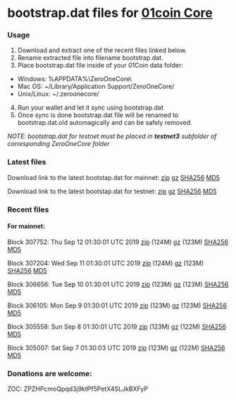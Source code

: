 # bootstrap.dat files for [01coin Core](https://01coin.io)

### Usage

1. Download and extract one of the recent files linked below.
2. Rename extracted file into filename bootstrap.dat.
3. Place bootstrap.dat file inside of your 01Coin data folder:
 - Windows: %APPDATA%\ZeroOneCore\
 - Mac OS: ~/Library/Application Support/ZeroOneCore/
 - Unix/Linux: ~/.zeroonecore/
4. Run your wallet and let it sync using bootstrap.dat
5. Once sync is done bootstrap.dat file will be renamed to bootstrap.dat.old automagically and can be safely removed.

_NOTE: bootstrap.dat for testnet must be placed in **testnet3** subfolder of corresponding ZeroOneCore folder_

### Latest files
Download link to the latest bootstap.dat for mainnet: [zip](https://files.01coin.io/mainnet/bootstrap.dat.zip) [gz](https://files.01coin.io/mainnet/bootstrap.dat.tar.gz) [SHA256](https://files.01coin.io/mainnet/sha256.txt) [MD5](https://files.01coin.io/mainnet/md5.txt)

Download link to the latest bootstap.dat for testnet: [zip](https://files.01coin.io/testnet/bootstrap.dat.zip) [gz](https://files.01coin.io/testnet/bootstrap.dat.tar.gz) [SHA256](https://files.01coin.io/testnet/sha256.txt) [MD5](https://files.01coin.io/testnet/md5.txt)

### Recent files

#### For mainnet:

Block 307752: Thu Sep 12 01:30:01 UTC 2019 [zip](https://files.01coin.io/mainnet/2019-09-12/bootstrap.dat.zip) (124M) [gz](https://files.01coin.io/mainnet/2019-09-12/bootstrap.dat.tar.gz) (123M) [SHA256](https://files.01coin.io/mainnet/2019-09-12/sha256.txt) [MD5](https://files.01coin.io/mainnet/2019-09-12/md5.txt)

Block 307204: Wed Sep 11 01:30:01 UTC 2019 [zip](https://files.01coin.io/mainnet/2019-09-11/bootstrap.dat.zip) (124M) [gz](https://files.01coin.io/mainnet/2019-09-11/bootstrap.dat.tar.gz) (123M) [SHA256](https://files.01coin.io/mainnet/2019-09-11/sha256.txt) [MD5](https://files.01coin.io/mainnet/2019-09-11/md5.txt)

Block 306656: Tue Sep 10 01:30:01 UTC 2019 [zip](https://files.01coin.io/mainnet/2019-09-10/bootstrap.dat.zip) (123M) [gz](https://files.01coin.io/mainnet/2019-09-10/bootstrap.dat.tar.gz) (123M) [SHA256](https://files.01coin.io/mainnet/2019-09-10/sha256.txt) [MD5](https://files.01coin.io/mainnet/2019-09-10/md5.txt)

Block 306105: Mon Sep  9 01:30:01 UTC 2019 [zip](https://files.01coin.io/mainnet/2019-09-09/bootstrap.dat.zip) (123M) [gz](https://files.01coin.io/mainnet/2019-09-09/bootstrap.dat.tar.gz) (123M) [SHA256](https://files.01coin.io/mainnet/2019-09-09/sha256.txt) [MD5](https://files.01coin.io/mainnet/2019-09-09/md5.txt)

Block 305558: Sun Sep  8 01:30:01 UTC 2019 [zip](https://files.01coin.io/mainnet/2019-09-08/bootstrap.dat.zip) (123M) [gz](https://files.01coin.io/mainnet/2019-09-08/bootstrap.dat.tar.gz) (122M) [SHA256](https://files.01coin.io/mainnet/2019-09-08/sha256.txt) [MD5](https://files.01coin.io/mainnet/2019-09-08/md5.txt)

Block 305007: Sat Sep  7 01:30:03 UTC 2019 [zip](https://files.01coin.io/mainnet/2019-09-07/bootstrap.dat.zip) (123M) [gz](https://files.01coin.io/mainnet/2019-09-07/bootstrap.dat.tar.gz) (122M) [SHA256](https://files.01coin.io/mainnet/2019-09-07/sha256.txt) [MD5](https://files.01coin.io/mainnet/2019-09-07/md5.txt)


### Donations are welcome:

ZOC: ZPZHPcmoQpqd3j9ktPf5PetX4SLJkBXFyP
